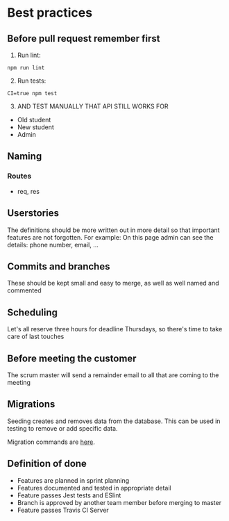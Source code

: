 # Best practices

## Before pull request remember first

1. Run lint:

`npm run lint`

2. Run tests:

`CI=true npm test`

3. AND TEST MANUALLY THAT API STILL WORKS FOR

* Old student
* New student 
* Admin

## Naming

### Routes

* req, res

## Userstories

The definitions should be more written out in more detail so that important features are not forgotten.
For example: On this page admin can see the details: phone number, email, ...

## Commits and branches

These should be kept small and easy to merge, as well as well named and commented

## Scheduling

Let's all reserve three hours for deadline Thursdays, so there's time to take care of last touches

## Before meeting the customer

The scrum master will send a remainder email to all that are coming to the meeting

## Migrations

Seeding creates and removes data from the database. This can be used in testing to remove or add specific data.

Migration commands are [here](https://github.com/TKT-ohjaajarekisteri/TKT-ohjaajarekisteri-back/blob/master/MIGRATION_INFO.md).

## Definition of done
* Features are planned in sprint planning
* Features documented and tested in appropriate detail
* Feature passes Jest tests and ESlint
* Branch is approved by another team member before merging to master
* Feature passes Travis CI Server
